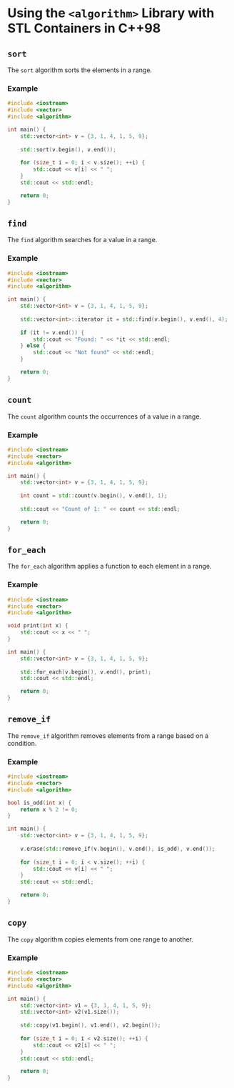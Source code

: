 
# Using the `<algorithm>` Library with STL Containers in C++98

## `sort`
The `sort` algorithm sorts the elements in a range.

### Example
```cpp
#include <iostream>
#include <vector>
#include <algorithm>

int main() {
    std::vector<int> v = {3, 1, 4, 1, 5, 9};
    
    std::sort(v.begin(), v.end());
    
    for (size_t i = 0; i < v.size(); ++i) {
        std::cout << v[i] << " ";
    }
    std::cout << std::endl;

    return 0;
}
```

## `find`
The `find` algorithm searches for a value in a range.

### Example
```cpp
#include <iostream>
#include <vector>
#include <algorithm>

int main() {
    std::vector<int> v = {3, 1, 4, 1, 5, 9};
    
    std::vector<int>::iterator it = std::find(v.begin(), v.end(), 4);
    
    if (it != v.end()) {
        std::cout << "Found: " << *it << std::endl;
    } else {
        std::cout << "Not found" << std::endl;
    }

    return 0;
}
```

## `count`
The `count` algorithm counts the occurrences of a value in a range.

### Example
```cpp
#include <iostream>
#include <vector>
#include <algorithm>

int main() {
    std::vector<int> v = {3, 1, 4, 1, 5, 9};
    
    int count = std::count(v.begin(), v.end(), 1);
    
    std::cout << "Count of 1: " << count << std::endl;

    return 0;
}
```

## `for_each`
The `for_each` algorithm applies a function to each element in a range.

### Example
```cpp
#include <iostream>
#include <vector>
#include <algorithm>

void print(int x) {
    std::cout << x << " ";
}

int main() {
    std::vector<int> v = {3, 1, 4, 1, 5, 9};
    
    std::for_each(v.begin(), v.end(), print);
    std::cout << std::endl;

    return 0;
}
```

## `remove_if`
The `remove_if` algorithm removes elements from a range based on a condition.

### Example
```cpp
#include <iostream>
#include <vector>
#include <algorithm>

bool is_odd(int x) {
    return x % 2 != 0;
}

int main() {
    std::vector<int> v = {3, 1, 4, 1, 5, 9};
    
    v.erase(std::remove_if(v.begin(), v.end(), is_odd), v.end());
    
    for (size_t i = 0; i < v.size(); ++i) {
        std::cout << v[i] << " ";
    }
    std::cout << std::endl;

    return 0;
}
```

## `copy`
The `copy` algorithm copies elements from one range to another.

### Example
```cpp
#include <iostream>
#include <vector>
#include <algorithm>

int main() {
    std::vector<int> v1 = {3, 1, 4, 1, 5, 9};
    std::vector<int> v2(v1.size());
    
    std::copy(v1.begin(), v1.end(), v2.begin());
    
    for (size_t i = 0; i < v2.size(); ++i) {
        std::cout << v2[i] << " ";
    }
    std::cout << std::endl;

    return 0;
}
```
